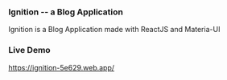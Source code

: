 ### Ignition -- a Blog Application
Ignition is a Blog Application made with ReactJS and Materia-UI

### Live Demo
https://ignition-5e629.web.app/